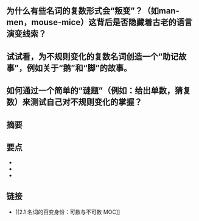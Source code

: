 ## 为什么有些名词的复数形式会“叛变”？（如man-men，mouse-mice）这背后是否隐藏着古老的语言演变线索？


## 试试看，为不规则变化的复数名词创造一个“助记故事”，例如关于“鹅”和“脚”的故事。


## 如何通过一个简单的“谜题”（例如：给出单数，猜复数）来测试自己对不规则变化的掌握？


## 摘要


## 要点

- 
- 
- 

## 链接

- [[2.1 名词的百变身份：可数与不可数 MOC]]

